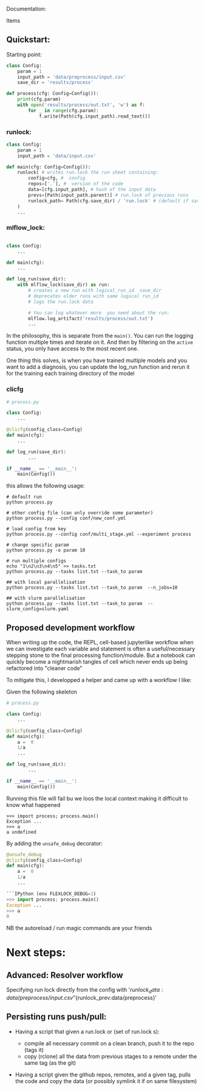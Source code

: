Documentation:


Items

## Quickstart:

Starting point:

```python
class Config:
    param = 1
    input_path = 'data/preprocess/input.csv'
    save_dir = 'results/process'

def process(cfg: Config=Config()):
    print(cfg.param)
    with open('results/process/out.txt', 'w') as f:
        for _ in range(cfg.param):
            f.write(Path(cfg.input_path).read_text())
```



### runlock:
```python
class Config:
    param = 1
    input_path = 'data/input.csv'

def main(cfg: Config=Config()):
    runlock( # writes run.lock the run sheet containing:
        config=cfg, #  config 
        repos=['.'], #  version of the code
        data=[cfg.input_path], # hash of the input data
        prevs=[Path(input_path.parent)] # run.lock of previous runs 
        runlock_path= Path(cfg.save_dir) / 'run.lock' # (default if save_dir is in config) path to save the runs 
    )
    ...
```

### mlflow_lock:
```python

class Config:
    ...

def main(cfg):
    ...

def log_run(save_dir):
    with mlflow_lock(save_dir) as run: 
        # creates a new run with logical_run_id  save_dir
        # deprecates older runs with same logical run_id
        # logs the run.lock data

        # You can log whatever more  you need about the run:
        mlflow.log_artifact('results/process/out.txt')
        ...
```

In the philosophy, this is separate from the  `main()`. You can run the logging function multiple times and iterate on it. And then by filtering on the `active` status, you only have access to the most recent one.

One thing this solves, is when you have trained multiple models and you want to add a  diagnosis, you can update the log_run function and rerun it for the training each training directory of the model

### clicfg

```python
# process.py

class Config:
    ...

@clicfg(config_class=Config)
def main(cfg):
    ...

def log_run(save_dir):
        ...

if __name__ == '__main__':
    main(Config())
```

this allows the following usage:

```
# default run
python process.py

# other config file (can only override some parameter)
python process.py --config conf/new_conf.yml

# load config from key 
python process.py --config conf/multi_stage.yml --experiment process

# change specific param
python process.py -o param 10

# run multiple configs
echo "1\n2\n3\n4\n5" >> tasks.txt 
python process.py --tasks list.txt --task_to param 

## with local parallelisation
python process.py --tasks list.txt --task_to param  --n_jobs=10

## with slurm parallelisation
python process.py --tasks list.txt --task_to param  --slurm_config=slurm.yaml
```


## Proposed development workflow

When writing up the code, the REPL,  cell-based jupyterlike workflow when we can investigate each variable and statement is often a useful/necessary stepping stone to the final processing function/module. But a notebook can quickly become a nightmarish tangles of cell which never ends up being refactored into "cleaner code"

To mitigate this, I developped a helper and came up with a workflow I like:


Given the following skeleton

```python
# process.py

class Config:
    ...

@clicfg(config_class=Config)
def main(cfg):
    a =  0
    1/a
    ...

def log_run(save_dir):
        ...

if __name__ == '__main__':
    main(Config())
```
Running this file will fail bu we loos the local context making it difficult to know what happened  
```IPython/Jupyter Console /Notebook
>>> import process; process.main()
Exception ...
>>> a
a undefined
```


By adding the `unsafe_debug` decorator:
```python
@unsafe_debug
@clicfg(config_class=Config)
def main(cfg):
    a =  0
    1/a
    ...

```IPython (env FLEXLOCK_DEBUG=1)
>>> import process; process.main()
Exception ...
>>> a
0
```

NB the autoreload / run magic commands are your friends


# Next steps:

## Advanced: Resolver workflow
Specifying run lock directly from the config with 
'${runlock_data:data/preprocess/input.csv}'
'${runlock_prev:data/preprocess}'

## Persisting runs push/pull:
- Having a script that given a run.lock or (set of run.lock s):
    - compile all necessary commit on a clean branch, push it to the repo (tags it)
    - copy (rclone) all the data from previous stages to a remote under the same tag (as the git)

- Having a script given the github repos, remotes, and a given tag, pulls the code and copy the data (or possibly symlink it if on same filesystem)


